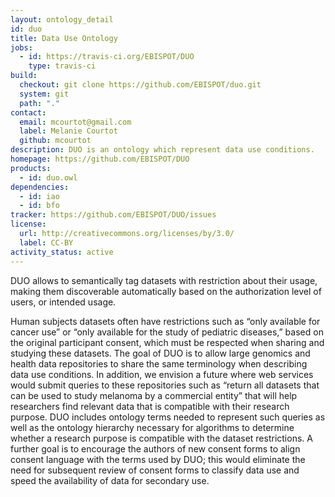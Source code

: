 ```yaml
---
layout: ontology_detail
id: duo
title: Data Use Ontology
jobs:
  - id: https://travis-ci.org/EBISPOT/DUO
    type: travis-ci
build:
  checkout: git clone https://github.com/EBISPOT/duo.git
  system: git
  path: "."
contact:
  email: mcourtot@gmail.com
  label: Melanie Courtot
  github: mcourtot
description: DUO is an ontology which represent data use conditions.
homepage: https://github.com/EBISPOT/DUO
products:
  - id: duo.owl
dependencies:
  - id: iao
  - id: bfo
tracker: https://github.com/EBISPOT/DUO/issues
license:
  url: http://creativecommons.org/licenses/by/3.0/
  label: CC-BY
activity_status: active
---
```


DUO allows to semantically tag datasets with restriction about their usage, making them discoverable automatically based on the authorization level of users, or intended usage.
 
Human subjects datasets often have restrictions such as “only available for cancer use” or “only available for the study of pediatric diseases,” based on the original participant consent, which must be respected when sharing and studying these datasets.
The goal of DUO is to allow large genomics and health data repositories to share the same terminology when describing data use conditions. In addition, we envision a future where web services would submit queries to these repositories such as “return all datasets that can be used to study melanoma by a commercial entity” that will help researchers find relevant data that is compatible with their research purpose. DUO includes ontology terms needed to represent such queries as well as the ontology hierarchy necessary for algorithms to determine whether a research purpose is compatible with the dataset restrictions. A further goal is to encourage the authors of new consent forms to align consent language with the terms used by DUO; this would eliminate the need for subsequent review of consent forms to classify data use and speed the availability of data for secondary use.
